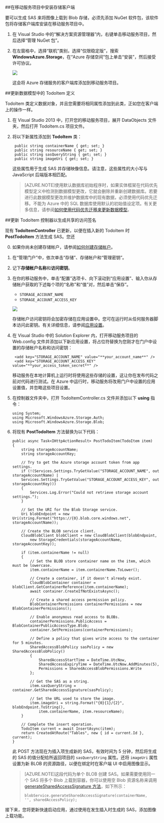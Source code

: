 
##在移动服务项目中安装存储客户端

要可以生成 SAS 来将图像上载到 Blob 存储，必须先添加 NuGet 软件包，该软件包将存储客户端库安装在移动服务项目中。

1. 在 Visual Studio 中的“解决方案资源管理器”内，右键单击移动服务项目，然后选择“管理 NuGet 包”。

2. 在左窗格中，选择“联机”类别，选择“仅限稳定版”，搜索 **WindowsAzure.Storage**，在“Azure 存储空间”包上单击“安装”，然后接受许可协议。

  	![](./media/mobile-services-configure-blob-storage/mobile-add-storage-nuget-package-dotnet.png)

  	这会将 Azure 存储服务的客户端库添加到移动服务项目。

##更新数据模型中的 TodoItem 定义

TodoItem 类定义数据对象，并且您需要将相同属性添加到此类，正如您在客户端上的操作一样。

1. 在 Visual Studio 2013 中，打开您的移动服务项目，展开 DataObjects 文件夹，然后打开 TodoItem.cs 项目文件。
	
2. 将以下新属性添加到 **TodoItem** 类：

        public string containerName { get; set; }
		public string resourceName { get; set; }
		public string sasQueryString { get; set; }
		public string imageUri { get; set; } 

	这些属性用于生成 SAS 并存储映像信息。请注意，这些属性的大小写与 JavaScript 后端版本相匹配。

	>[AZURE.NOTE]使用默认数据库初始程序时，如果实体框架在代码优先模型定义中检测到数据模型更改，它就会删除并重新创建数据库。若要进行此数据模型更改并维护数据库中的现有数据，必须使用代码优先迁移。不能为 Azure 中的 SQL 数据库使用默认的初始值设定项。有关更多信息，请参阅[如何使用代码优先迁移来更新数据模型](/zh-cn/documentation/articles/mobile-services-dotnet-backend-how-to-use-code-first-migrations)。

##更新 TodoItem 控制器以生成共享的访问签名 

现有 **TodoItemController** 已更新，以便在插入新的 TodoItem 时 **PostTodoItem** 方法生成 SAS。您还

0. 如果你尚未创建存储帐户，请参阅[如何创建存储帐户]。

1. 在“管理门户”中，依次单击“存储”、存储帐户和“管理密钥”。

2. 记下**存储帐户名称**和**访问密钥**。
 
3. 在你的移动服务中，单击“配置”选项卡、向下滚动到“应用设置”、输入你从存储帐户获取的下述每个项的“名称”和“值”对，然后单击“保存”。

	+ `STORAGE_ACCOUNT_NAME`
	+ `STORAGE_ACCOUNT_ACCESS_KEY`

	![](./media/mobile-services-configure-blob-storage/mobile-blob-storage-app-settings.png)

	存储帐户访问密钥将会加密存储在应用设置中。您可在运行时从任何服务器脚本访问此密钥。有关详细信息，请参阅[应用设置]。

4. 在 Visual Studio 中的 Solution Explorer 内，打开移动服务项目的 Web.config 文件并添加以下新应用设置，将占位符替换为您刚才在门户中设置的存储帐户名称和访问密钥：

		<add key="STORAGE_ACCOUNT_NAME" value="**your_account_name**" />
		<add key="STORAGE_ACCOUNT_ACCESS_KEY" value="**your_access_token_secret**" />

	移动服务在本地计算机上运行时将使用这些存储的设置，这让你在发布代码之前对代码进行测试。在 Azure 中运行时，移动服务将改用门户中设置的应用设置值，并忽略这些项目设置。

5.  在控制器文件夹中，打开 TodoItemController.cs 文件并添加以下 **using** 指令：

		using System;
		using Microsoft.WindowsAzure.Storage.Auth;
		using Microsoft.WindowsAzure.Storage.Blob;
  
6.  将现有 **PostTodoItem** 方法替换为以下代码：

        public async Task<IHttpActionResult> PostTodoItem(TodoItem item)
        {
            string storageAccountName;
            string storageAccountKey;

            // Try to get the Azure storage account token from app settings.  
            if (!(Services.Settings.TryGetValue("STORAGE_ACCOUNT_NAME", out storageAccountName) |
            Services.Settings.TryGetValue("STORAGE_ACCOUNT_ACCESS_KEY", out storageAccountKey)))
            {
                Services.Log.Error("Could not retrieve storage account settings.");
            }

            // Set the URI for the Blob Storage service.
            Uri blobEndpoint = new Uri(string.Format("https://{0}.blob.core.windows.net", storageAccountName));

            // Create the BLOB service client.
            CloudBlobClient blobClient = new CloudBlobClient(blobEndpoint, 
                new StorageCredentials(storageAccountName, storageAccountKey));

            if (item.containerName != null)
            {
                // Set the BLOB store container name on the item, which must be lowercase.
                item.containerName = item.containerName.ToLower();

                // Create a container, if it doesn't already exist.
                CloudBlobContainer container = blobClient.GetContainerReference(item.containerName);
                await container.CreateIfNotExistsAsync();

                // Create a shared access permission policy. 
                BlobContainerPermissions containerPermissions = new BlobContainerPermissions();

                // Enable anonymous read access to BLOBs.
                containerPermissions.PublicAccess = BlobContainerPublicAccessType.Blob;
                container.SetPermissions(containerPermissions);

                // Define a policy that gives write access to the container for 5 minutes.                                   
                SharedAccessBlobPolicy sasPolicy = new SharedAccessBlobPolicy()
                {
                    SharedAccessStartTime = DateTime.UtcNow,
                    SharedAccessExpiryTime = DateTime.UtcNow.AddMinutes(5),
                    Permissions = SharedAccessBlobPermissions.Write
                };

                // Get the SAS as a string.
                item.sasQueryString = container.GetSharedAccessSignature(sasPolicy); 

                // Set the URL used to store the image.
                item.imageUri = string.Format("{0}{1}/{2}", blobEndpoint.ToString(), 
                    item.containerName, item.resourceName);
            }

            // Complete the insert operation.
            TodoItem current = await InsertAsync(item);
            return CreatedAtRoute("Tables", new { id = current.Id }, current);
        }

   	此 POST 方法现在为插入项生成新的 SAS，有效时间为 5 分钟，然后将生成的 SAS 的值分配给所返回项目的 `sasQueryString` 属性。还将 `imageUri` 属性设置为新 BLOB 的资源路径，以便在绑定时在客户端 UI 中启用图像显示。

	>[AZURE.NOTE]这段代码为单个 BLOB 创建 SAS。如果需要使用同一个 SAS 将多个 Blob 上载到容器，你可以使用空 Blob 资源名称来调用 <a href="http://go.microsoft.com/fwlink/?LinkId=390455" target="_blank">generateSharedAccessSignature 方法</a>，如下所示：<pre><code>blobService.generateSharedAccessSignature(containerName, '', sharedAccessPolicy);</code></pre>

接下来，您将更新快速启动应用，通过使用在发生插入时生成的 SAS，添加图像上载功能。
 
<!-- Anchors. -->

<!-- Images. -->

<!-- URLs. -->
[如何创建存储帐户]: /zh-cn/documentation/articles/storage-create-storage-account
[应用设置]: http://msdn.microsoft.com/zh-cn/library/windowsazure/b6bb7d2d-35ae-47eb-a03f-6ee393e170f7

<!---HONumber=71-->